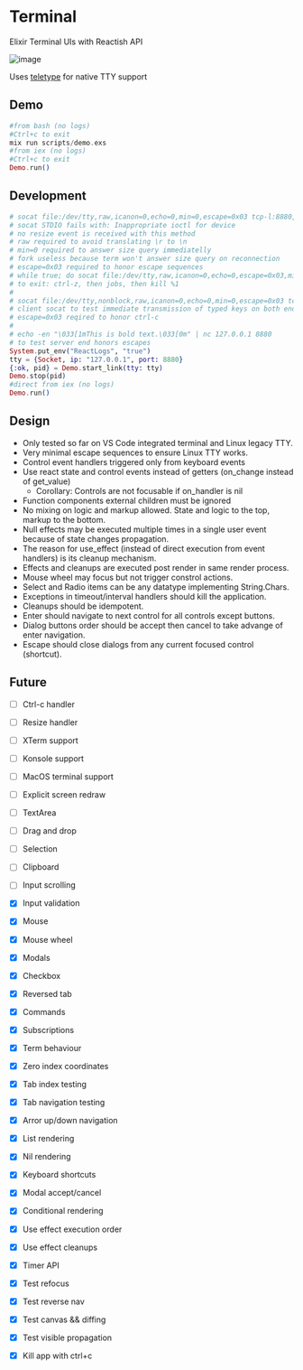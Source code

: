 # Terminal

Elixir Terminal UIs with Reactish API

![image](https://user-images.githubusercontent.com/4142710/189275618-cd1acb2e-8023-4892-85e1-0c850ecb4275.png)

Uses [teletype](https://github.com/samuelventura/teletype) for native TTY support

## Demo

```elixir
#from bash (no logs)
#Ctrl+c to exit
mix run scripts/demo.exs
#from iex (no logs)
#Ctrl+c to exit
Demo.run()
```

## Development

```elixir
# socat file:/dev/tty,raw,icanon=0,echo=0,min=0,escape=0x03 tcp-l:8880,reuseaddr
# socat STDIO fails with: Inappropriate ioctl for device
# no resize event is received with this method
# raw required to avoid translating \r to \n
# min=0 required to answer size query immediatelly
# fork useless because term won't answer size query on reconnection
# escape=0x03 required to honor escape sequences
# while true; do socat file:/dev/tty,raw,icanon=0,echo=0,escape=0x03,min=0 tcp-l:8880,reuseaddr; done
# to exit: ctrl-z, then jobs, then kill %1
#
# socat file:/dev/tty,nonblock,raw,icanon=0,echo=0,min=0,escape=0x03 tcp:127.0.0.1:8880
# client socat to test immediate transmission of typed keys on both ends
# escape=0x03 reqired to honor ctrl-c
#
# echo -en "\033[1mThis is bold text.\033[0m" | nc 127.0.0.1 8880
# to test server end honors escapes
System.put_env("ReactLogs", "true")
tty = {Socket, ip: "127.0.0.1", port: 8880}
{:ok, pid} = Demo.start_link(tty: tty)
Demo.stop(pid)
#direct from iex (no logs)
Demo.run()
```

 ## Design

- Only tested so far on VS Code integrated terminal and Linux legacy TTY.
- Very minimal escape sequences to ensure Linux TTY works.
- Control event handlers triggered only from keyboard events
- Use react state and control events instead of getters (on_change instead of get_value)
    - Corollary: Controls are not focusable if on_handler is nil
- Function components external children must be ignored
- No mixing on logic and markup allowed. State and logic to the top, markup to the bottom.
- Null effects may be executed multiple times in a single user event because of state changes propagation.
- The reason for use_effect (instead of direct execution from event handlers) is its cleanup mechanism.
- Effects and cleanups are executed post render in same render process.
- Mouse wheel may focus but not trigger constrol actions.
- Select and Radio items can be any datatype implementing String.Chars.
- Exceptions in timeout/interval handlers should kill the application.
- Cleanups should be idempotent.
- Enter should navigate to next control for all controls except buttons.
- Dialog buttons order should be accept then cancel to take advange of enter navigation.
- Escape should close dialogs from any current focused control (shortcut).

## Future

- [ ] Ctrl-c handler
- [ ] Resize handler
- [ ] XTerm support
- [ ] Konsole support
- [ ] MacOS terminal support
- [ ] Explicit screen redraw
- [ ] TextArea
- [ ] Drag and drop
- [ ] Selection
- [ ] Clipboard
- [ ] Input scrolling
- [x] Input validation
- [X] Mouse
- [X] Mouse wheel
- [X] Modals
- [X] Checkbox
- [X] Reversed tab
- [x] Commands
- [x] Subscriptions
- [X] Term behaviour
- [X] Zero index coordinates
- [X] Tab index testing
- [X] Tab navigation testing
- [X] Arror up/down navigation
- [X] List rendering
- [X] Nil rendering
- [X] Keyboard shortcuts
- [x] Modal accept/cancel
- [x] Conditional rendering
- [X] Use effect execution order
- [X] Use effect cleanups
- [X] Timer API
- [x] Test refocus
- [x] Test reverse nav
- [x] Test canvas && diffing
- [x] Test visible propagation
- [X] Kill app with ctrl+c

